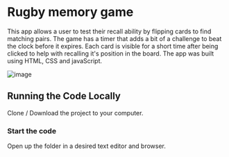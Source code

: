 # Rugby memory game

This app allows a user to test their recall ability by flipping cards to find matching pairs. The game has a timer that adds a bit of a challenge to beat the clock before it expires.
Each card is visible for a short time after being clicked to help with recalling it's position in the board. The app was built using HTML, CSS and javaScript.

![image](https://github.com/johnnyd81/rugby-memory-game/assets/95863021/2d22e3a0-b9e1-4a03-acfe-40da370ab478)

## Running the Code Locally

Clone / Download the project to your computer.

### Start the code

Open up the folder in a desired text editor and browser.
